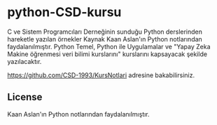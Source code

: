 # python-CSD-kursu

C ve Sistem Programcıları Derneğinin sunduğu Python derslerinden hareketle yazılan örnekler Kaynak Kaan Aslan'ın Python notlarından faydalanılmıştır. Python Temel, Python ile Uygulamalar ve "Yapay Zeka Makine öğrenmesi veri bilimi kurslarını" kurslarını kapsayacak şekilde yazılacaktır.

https://github.com/CSD-1993/KursNotlari adresine bakabilirsiniz.

## License

Kaan Aslan'ın Python notlarından faydalanılmıştır.
